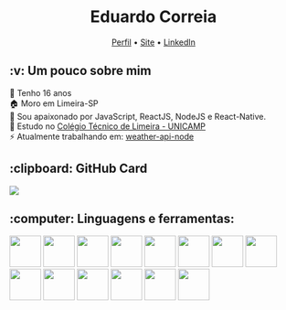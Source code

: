 <h1 align="center">Eduardo Correia</h1>
<p align="center">
  <a href="https://github.com/eduardo-ehsc">Perfil</a> • 
  <a href="https://eduardo-ehsc.github.io">Site</a> • 
  <a href="https://www.linkedin.com/in/eduardo-ehsc/">LinkedIn</a>
</p>

<h2>:v: Um pouco sobre mim</h2>

:bust_in_silhouette: Tenho 16 anos <br>
:house: Moro em Limeira-SP <br>
:yellow_heart: Sou apaixonado por JavaScript, ReactJS, NodeJS e React-Native. <br>
:book: Estudo no [Colégio Técnico de Limeira - UNICAMP](https://www.cotil.unicamp.br/portal/) <br>
:zap: Atualmente trabalhando em: [weather-api-node](https://github.com/eduardo-ehsc/weather-api-node)
<br>

<h2>:clipboard: GitHub Card</h2>

<a href="https://github.com/eduardo-ehsc">
  <img src="https://github-readme-stats.vercel.app/api?username=eduardo-ehsc&show_icons=true&title_color=fff&icon_color=79ff97&text_color=9f9f9f&bg_color=151515">
</a>

<h2>:computer: Linguagens e ferramentas:</h2>

<div display="flex">
  <img height="55px" src="https://github.com/eduardo-ehsc/eduardo-ehsc/blob/master/assets/js.png">
  <img height="55px" src="https://github.com/eduardo-ehsc/eduardo-ehsc/blob/master/assets/ts.png">
  <img height="55px" src="https://github.com/eduardo-ehsc/eduardo-ehsc/blob/master/assets/node.png">
  <img height="55px" src="https://github.com/eduardo-ehsc/eduardo-ehsc/blob/master/assets/react.png">
  <img height="55px" src="https://github.com/eduardo-ehsc/eduardo-ehsc/blob/master/assets/vscode.png">
  <img height="55px" src="https://github.com/eduardo-ehsc/eduardo-ehsc/blob/master/assets/c.png">
  <img height="55px" src="https://github.com/eduardo-ehsc/eduardo-ehsc/blob/master/assets/cplusplus.png">
  <img height="55px" src="https://github.com/eduardo-ehsc/eduardo-ehsc/blob/master/assets/csharp.png">
  <img height="55px" src="https://github.com/eduardo-ehsc/eduardo-ehsc/blob/master/assets/html.png">
  <img height="55px" src="https://github.com/eduardo-ehsc/eduardo-ehsc/blob/master/assets/css.png">
  <img height="55px" src="https://github.com/eduardo-ehsc/eduardo-ehsc/blob/master/assets/git.png">
  <img height="55px" src="https://github.com/eduardo-ehsc/eduardo-ehsc/blob/master/assets/mysql.png">
  <img height="55px" src="https://github.com/eduardo-ehsc/eduardo-ehsc/blob/master/assets/azure.png">
  <img height="55px" src="https://github.com/eduardo-ehsc/eduardo-ehsc/blob/master/assets/figma.png">
  
  
</div>
